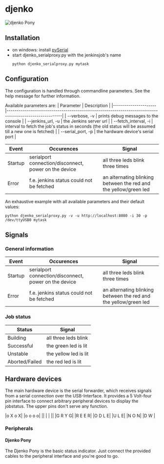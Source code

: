 djenko
======

![djenko Pony](http:// "The djenko pony")

## Installation

* on windows: install [pySerial](http://pythonhosted.org//pyserial/#)
* start djenko_serialproxy.py with the jenkinsjob's name
    ```
    python djenko_serialproxy.py mytask
    ```
    
## Configuration
The configuration is handled through commandline parameters. See the help message for further information.

Available parameters are:
|      Parameter       |                                            Description                                                   |
|----------------------|----------------------------------------------------------------------------------------------------------|
| --verbose, -v        | prints debug messages to the console                                                                     |
| --jenkins_url, -u    | the Jenkins server url                                                                                   |
| --fetch_interval, -i | interval to fetch the job's status in seconds (the old status will be assumed till a new one is fetched) |
| --serial_port, -p    | the hardware device's serial port                                                                        |

|  Event  |                     Occurences                        |                              Signal                                 |
|---------|-------------------------------------------------------|---------------------------------------------------------------------|
| Startup | serialport connection/disconnect, power on the device | all three leds blink three times                                    |
| Error   | f.e. jenkins status could not be fetched              | an alternating blinking between the red and the yellow/green led    |

An exhaustive example with all available parameters and their default values:
```   
python djenko_serialproxy.py -v -u http://localhost:8080 -i 30 -p /dev/ttyUSB0 mytask
```
 
## Signals

### General information
|  Event  |                     Occurences                        |                              Signal                                 |
|---------|-------------------------------------------------------|---------------------------------------------------------------------|
| Startup | serialport connection/disconnect, power on the device | all three leds blink three times                                    |
| Error   | f.e. jenkins status could not be fetched              | an alternating blinking between the red and the yellow/green led    |
 
### Job status
|    Status      |         Signal        |
|----------------|-----------------------|
| Building       | all three leds blink  |
| Successful     | the green led is lit  |
| Unstable       | the yellow led is lit |
| Aborted/Failed | the red led is lit    |

## Hardware devices
The main hardware device is the serial forwarder, which receives signals from a serial connection over the USB-Interface.
It provides a 5 Volt-four pin interface to connect arbitrary peripheral devices to display the jobstatus. The upper pins don't serve any function.

|o X o X|
|o o o o|
|| | | ||
|G R Y G|
|R E E R|
|O D L E|
|U   L E|
|N   O N|
|D   W  |

### Peripherals

#### Djenko Pony
The Djenko Pony is the basic status indicator. Just connect the provided cables to the peripheral interface and you're good to go.

